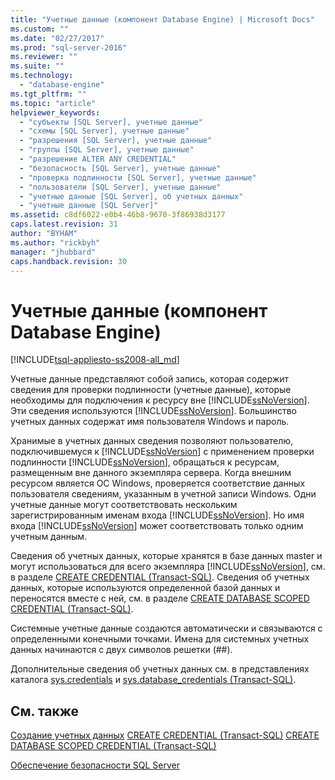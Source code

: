 ```yaml
---
title: "Учетные данные (компонент Database Engine) | Microsoft Docs"
ms.custom: ""
ms.date: "02/27/2017"
ms.prod: "sql-server-2016"
ms.reviewer: ""
ms.suite: ""
ms.technology: 
  - "database-engine"
ms.tgt_pltfrm: ""
ms.topic: "article"
helpviewer_keywords: 
  - "субъекты [SQL Server], учетные данные"
  - "схемы [SQL Server], учетные данные"
  - "разрешения [SQL Server], учетные данные"
  - "группы [SQL Server], учетные данные"
  - "разрешение ALTER ANY CREDENTIAL"
  - "безопасность [SQL Server], учетные данные"
  - "проверка подлинности [SQL Server], учетные данные"
  - "пользователи [SQL Server], учетные данные"
  - "учетные данные [SQL Server], об учетных данных"
  - "учетные данные [SQL Server]"
ms.assetid: c8df6022-e0b4-46b8-9670-3f86938d3177
caps.latest.revision: 31
author: "BYHAM"
ms.author: "rickbyh"
manager: "jhubbard"
caps.handback.revision: 30
---
```

# Учетные данные (компонент Database Engine)
[!INCLUDE[tsql-appliesto-ss2008-all_md](../../../includes/tsql-appliesto-ss2008-all-md.md)]

  Учетные данные представляют собой запись, которая содержит сведения для проверки подлинности (учетные данные), которые необходимы для подключения к ресурсу вне [!INCLUDE[ssNoVersion](../../../includes/ssnoversion-md.md)]. Эти сведения используются [!INCLUDE[ssNoVersion](../../../includes/ssnoversion-md.md)]. Большинство учетных данных содержат имя пользователя Windows и пароль.  
  
 Хранимые в учетных данных сведения позволяют пользователю, подключившемуся к [!INCLUDE[ssNoVersion](../../../includes/ssnoversion-md.md)] с применением проверки подлинности [!INCLUDE[ssNoVersion](../../../includes/ssnoversion-md.md)], обращаться к ресурсам, размещенным вне данного экземпляра сервера. Когда внешним ресурсом является ОС Windows, проверяется соответствие данных пользователя сведениям, указанным в учетной записи Windows. Одни учетные данные могут соответствовать нескольким зарегистрированным именам входа [!INCLUDE[ssNoVersion](../../../includes/ssnoversion-md.md)]. Но имя входа [!INCLUDE[ssNoVersion](../../../includes/ssnoversion-md.md)] может соответствовать только одним учетным данным.  
  
 Сведения об учетных данных, которые хранятся в базе данных master и могут использоваться для всего экземпляра [!INCLUDE[ssNoVersion](../../../includes/ssnoversion-md.md)], см. в разделе [CREATE CREDENTIAL (Transact-SQL)](../../../t-sql/statements/create-credential-transact-sql.md). Сведения об учетных данных, которые используются определенной базой данных и переносятся вместе с ней, см. в разделе [CREATE DATABASE SCOPED CREDENTIAL (Transact-SQL)](../../../t-sql/statements/create-database-scoped-credential-transact-sql.md).  
  
 Системные учетные данные создаются автоматически и связываются с определенными конечными точками. Имена для системных учетных данных начинаются с двух символов решетки (##).  
  
 Дополнительные сведения об учетных данных см. в представлениях каталога [sys.credentials](../../../relational-databases/system-catalog-views/sys-credentials-transact-sql.md) и [sys.database_credentials (Transact-SQL)](../../../relational-databases/system-catalog-views/sys-database-credentials-transact-sql.md).  
  
## См. также  
 [Создание учетных данных](../../../relational-databases/security/authentication-access/create-a-credential.md) [CREATE CREDENTIAL (Transact-SQL)](../../../t-sql/statements/create-credential-transact-sql.md) [CREATE DATABASE SCOPED CREDENTIAL (Transact-SQL)](../../../t-sql/statements/create-database-scoped-credential-transact-sql.md)  
  
 [Обеспечение безопасности SQL Server](../../../relational-databases/security/securing-sql-server.md)  
  
  